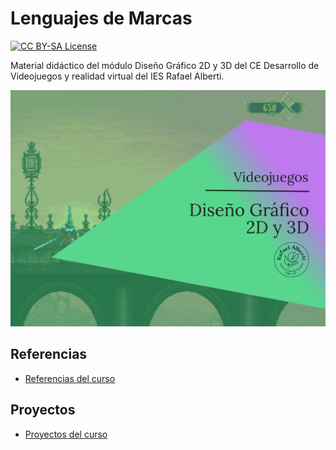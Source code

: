 # Lenguajes de Marcas

<section>
<p>
  <a href="LICENSE">
      <img src="https://img.shields.io/badge/License-CC%20BY--SA%204.0-lightgrey.svg?longCache=true" alt="CC BY-SA License">
    </a>
</p>

Material didáctico del módulo Diseño Gráfico 2D y 3D del CE Desarrollo de Videojuegos y realidad virtual del IES Rafael Alberti.

<p>
  <img src="logos/2Dy3D.png" alt="Cover Diseño Gráfico 2D y 3D">
</p>
</section>

## Referencias

- [Referencias del curso](https://envasador.github.io/DG2Dy3D/docs/referencias)

## Proyectos
- [Proyectos del curso](https://envasador.github.io/DG2Dy3D/docs/proyectos)

